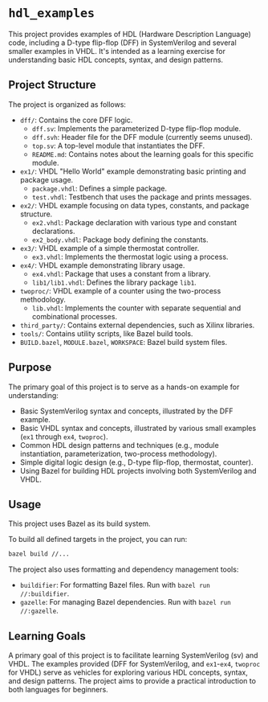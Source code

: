 # `hdl_examples`

This project provides examples of HDL (Hardware Description Language) code, including a D-type flip-flop (DFF) in SystemVerilog and several smaller examples in VHDL. It's intended as a learning exercise for understanding basic HDL concepts, syntax, and design patterns.

## Project Structure

The project is organized as follows:

- `dff/`: Contains the core DFF logic.
    - `dff.sv`: Implements the parameterized D-type flip-flop module.
    - `dff.svh`: Header file for the DFF module (currently seems unused).
    - `top.sv`: A top-level module that instantiates the DFF.
    - `README.md`: Contains notes about the learning goals for this specific module.
- `ex1/`: VHDL "Hello World" example demonstrating basic printing and package usage.
    - `package.vhdl`: Defines a simple package.
    - `test.vhdl`: Testbench that uses the package and prints messages.
- `ex2/`: VHDL example focusing on data types, constants, and package structure.
    - `ex2.vhdl`: Package declaration with various type and constant declarations.
    - `ex2_body.vhdl`: Package body defining the constants.
- `ex3/`: VHDL example of a simple thermostat controller.
    - `ex3.vhdl`: Implements the thermostat logic using a process.
- `ex4/`: VHDL example demonstrating library usage.
    - `ex4.vhdl`: Package that uses a constant from a library.
    - `lib1/lib1.vhdl`: Defines the library package `lib1`.
- `twoproc/`: VHDL example of a counter using the two-process methodology.
    - `lib.vhdl`: Implements the counter with separate sequential and combinational processes.
- `third_party/`: Contains external dependencies, such as Xilinx libraries.
- `tools/`: Contains utility scripts, like Bazel build tools.
- `BUILD.bazel`, `MODULE.bazel`, `WORKSPACE`: Bazel build system files.

## Purpose

The primary goal of this project is to serve as a hands-on example for understanding:
- Basic SystemVerilog syntax and concepts, illustrated by the DFF example.
- Basic VHDL syntax and concepts, illustrated by various small examples (`ex1` through `ex4`, `twoproc`).
- Common HDL design patterns and techniques (e.g., module instantiation, parameterization, two-process methodology).
- Simple digital logic design (e.g., D-type flip-flop, thermostat, counter).
- Using Bazel for building HDL projects involving both SystemVerilog and VHDL.

## Usage

This project uses Bazel as its build system.

To build all defined targets in the project, you can run:

```bash
bazel build //...
```

The project also uses formatting and dependency management tools:
- `buildifier`: For formatting Bazel files. Run with `bazel run //:buildifier`.
- `gazelle`: For managing Bazel dependencies. Run with `bazel run //:gazelle`.

## Learning Goals

A primary goal of this project is to facilitate learning SystemVerilog (sv) and VHDL. The examples provided (DFF for SystemVerilog, and `ex1`-`ex4`, `twoproc` for VHDL) serve as vehicles for exploring various HDL concepts, syntax, and design patterns. The project aims to provide a practical introduction to both languages for beginners.
